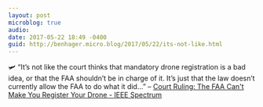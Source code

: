 ```yaml
---
layout: post
microblog: true
audio: 
date: 2017-05-22 18:49 -0400
guid: http://benhager.micro.blog/2017/05/22/its-not-like.html
---
```

🛩 “It’s not like the court thinks that mandatory drone registration is a bad idea, or that the FAA shouldn’t be in charge of it. It’s just that the law doesn’t currently allow the FAA to do what it did…” – [Court Ruling: The FAA Can't Make You Register Your Drone - IEEE Spectrum](http://spectrum.ieee.org/automaton/robotics/drones/court-ruling-the-faa-cant-make-you-register-your-drone)
